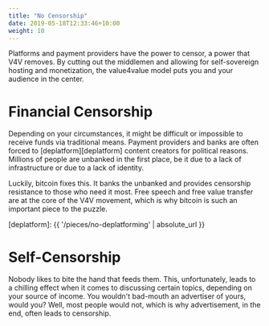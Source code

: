 ```yaml
---
title: "No Censorship"
date: 2019-05-18T12:33:46+10:00
weight: 10
---
```


Platforms and payment providers have the power to censor, a power that V4V
removes. By cutting out the middlemen and allowing for self-sovereign hosting
and monetization, the value4value model puts you and your audience in the
center.

# Financial Censorship

Depending on your circumstances, it might be difficult or impossible to receive
funds via traditional means. Payment providers and banks are often forced to
[deplatform][deplatform] content creators for political reasons. Millions of
people are unbanked in the first place, be it due to a lack of infrastructure or
due to a lack of identity.

Luckily, bitcoin fixes this. It banks the unbanked and provides censorship
resistance to those who need it most. Free speech and free value transfer are at
the core of the V4V movement, which is why bitcoin is such an important piece to
the puzzle.


[deplatform]: {{ '/pieces/no-deplatforming' | absolute_url }}

# Self-Censorship

Nobody likes to bite the hand that feeds them. This, unfortunately, leads to a
chilling effect when it comes to discussing certain topics, depending on your
source of income. You wouldn't bad-mouth an advertiser of yours, would you?
Well, most people would not, which is why advertisement, in the end, often leads
to censorship.
